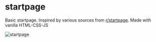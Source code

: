 # startpage
Basic startpage. Inspired by various sources from [r/startpage](https://www.reddit.com/r/startpages/). Made with vanilla HTML-CSS-JS 

![startpage](https://user-images.githubusercontent.com/19970595/184538771-0538f5bd-ba5f-4313-a079-6f58ddda6d59.png)
